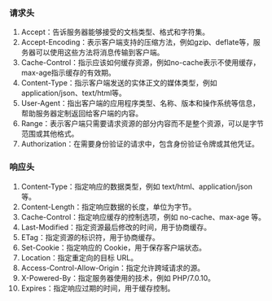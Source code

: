 ### 请求头

1. Accept：告诉服务器能够接受的文档类型、格式和字符集。
2. Accept-Encoding：表示客户端支持的压缩方法，例如gzip、deflate等，服务器可以使用这些方法将消息传输到客户端。
3. Cache-Control：指示应该如何缓存资源，例如no-cache表示不使用缓存，max-age指示缓存的有效期。
4. Content-Type：指示客户端发送的实体正文的媒体类型，例如application/json、text/html等。
5. User-Agent：指出客户端的应用程序类型、名称、版本和操作系统等信息，帮助服务器定制返回给客户端的内容。
6. Range：表示客户端只需要请求资源的部分内容而不是整个资源，可以是字节范围或其他格式。
7. Authorization：在需要身份验证的请求中，包含身份验证令牌或其他凭证。

### 响应头

1. Content-Type：指定响应的数据类型，例如 text/html、application/json 等。
2. Content-Length：指定响应数据的长度，单位为字节。
3. Cache-Control：指定响应缓存的控制选项，例如 no-cache、max-age 等。
4. Last-Modified：指定资源最后修改的时间，用于协商缓存。
5. ETag：指定资源的标识符，用于协商缓存。
6. Set-Cookie：指定响应的 Cookie，用于保存客户端状态。
7. Location：指定重定向的目标 URL。
8. Access-Control-Allow-Origin：指定允许跨域请求的源。
9. X-Powered-By：指定服务器使用的技术，例如 PHP/7.0.10。
10. Expires：指定响应过期的时间，用于缓存控制。